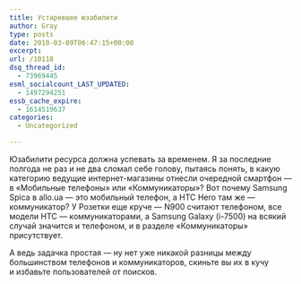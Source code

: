 ```yaml
---
title: Устаревшее юзабилити
author: Gray
type: posts
date: 2010-03-09T06:47:15+00:00
excerpt:
url: /10118
dsq_thread_id:
  - 73969445
esml_socialcount_LAST_UPDATED:
  - 1497294251
essb_cache_expire:
  - 1614519637
categories:
  - Uncategorized

---
```








Юзабилити ресурса должна успевать за&nbsp;временем. Я&nbsp;за&nbsp;последние полгода не&nbsp;раз и&nbsp;не&nbsp;два сломал себе голову, пытаясь понять, в&nbsp;какую категорию ведущие <nobr>интернет-магазины</nobr> отнесли очередной смартфон&nbsp;&mdash; в&nbsp;&laquo;Мобильные телефоны&raquo; или &laquo;Коммуникаторы&raquo;? Вот почему Samsung Spica в&nbsp;allo.ua&nbsp;&mdash; это мобильный телефон, а&nbsp;HTC Hero там&nbsp;же&nbsp;&mdash; коммуникатор? У&nbsp;Розетки еще круче&nbsp;&mdash; N900 считают телефоном, все модели HTC&nbsp;&mdash; коммуникаторами, а&nbsp;Samsung Galaxy (<nobr>i-7500</nobr>) на&nbsp;всякий случай значится и&nbsp;телефоном, и&nbsp;в&nbsp;разделе &laquo;Коммуникаторы&raquo; присутствует.

А&nbsp;ведь задачка простая&nbsp;&mdash; ну&nbsp;нет уже никакой разницы между большинством телефонов и&nbsp;коммуникаторов, скиньте вы&nbsp;их&nbsp;в&nbsp;кучу и&nbsp;избавьте пользователей от&nbsp;поисков.